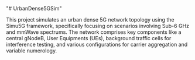 "# UrbanDense5GSim" 

This project simulates an urban dense 5G network topology using the Simu5G framework, specifically focusing on scenarios involving Sub-6 GHz and mmWave spectrums. The network comprises key components like a central gNodeB, User Equipments (UEs), background traffic cells for interference testing, and various configurations for carrier aggregation and variable numerology.